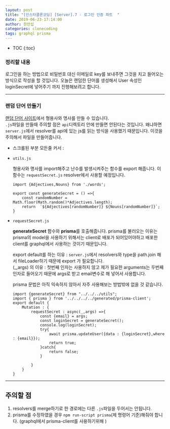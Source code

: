 ```yaml
---
layout: post
title: "[인스타클론코딩] [Server].7 - 로그인 인증 파트  "
date: 2019-06-23-17:14:00
author: 한만섭
categories: clonecoding
tags: graphql prisma
---
```


- TOC
  {:toc}

### 정리할 내용

로그인을 하는 방법으로 비밀번호 대신 이메일로 key를 보내주면 그것을 치고 들어오는 방식으로 작성을 할 것입니다. 오늘은 랜덤한 단어를 생성해서 User
속성인 loginSecret에 넣어주기 까지 진행해보려고 합니다.

---

### 랜덤 단어 만들기

[랜덤 단어 사이트](https://www.thewordfinder.com/random-word-generator/)에서 형용사와 명사를 만들 수 있습니다.  
 `.js`파일을 만들때 주의할 점은 `api`디렉토리 안에 만들면 안된다는 것입니다. 왜냐하면 `server.js`에서 resolver를 api에 있는 js를 읽는 방식을
사용했기 때문입니다. 이것을 주의해서 파일을 만들어줍니다.

- 스크롤된 부분 모든줄 커서 :

* `utils.js`

  형용사와 명사를 import해주고 난수를 발생시켜주는 함수를 export 해줍니다. 이 함수는 `requestSecret.js` resolver에서 사용할 예정입니다.

  ```
  import {Adjectives,Nouns} from './words';

  export const generateSecret = () =>{
      const randomNumber = Math.floor(Math.random()*Adjectives.length);
      return  `${Adjectives[randomNumber]} ${Nouns[randomNumber]}`;
  }
  ```

* `requestSecret.js`

  **generateSecret** 함수와 **prisma**를 호출해줍니다. prisma를 불러오는 이유는 prisma의 model을 사용하기 위해서는 client로 배포가 되어있어야하고
  배포한 client를 graphql에서 사용하는 것이기 때문입니다.

  export default를 하는 이유 : `server.js`에서 resolvers와 type을 path.join 해서 fileLoader하기 때문에 export 가 필요합니다.  
  (\_,args) 의 이유 : 첫번째 인자는 사용하지 않고 제가 필요한 arguments는 두번째 인자로 들어오기 때문에 args로 받고 email변수로 해 넣어서 사용합니다.

  prisma 문법은 아직 익숙하지 않아서 자주 사용해보는 방법밖에 없을 것 같습니다.

  ```
  import {generateSecret} from "../../../utils";
  import { prisma } from '../../../../generated/prisma-client';
  export default {
      Mutation : {
          requestSecret : async(_,args) =>{
              const {email} = args;
              const loginSecret = generateSecret();
              console.log(loginSecret);
              try{
                  await prisma.updateUser({data : {loginSecret},where : {email}});
                  return true;
              }catch{
                  return false;
              }

          }
      }
  }
  ```

---

## 주의할 점

1. resolvers를 merge하기로 한 경로에는 다른 `.js`파일을 두어서는 안됩니다.
2. prisma를 수정하였을 경우 `npm run-script prisma`(제 명령어 기준)해줘야 합니다. (graphql에서 prisma-client를 사용하기위해 )
